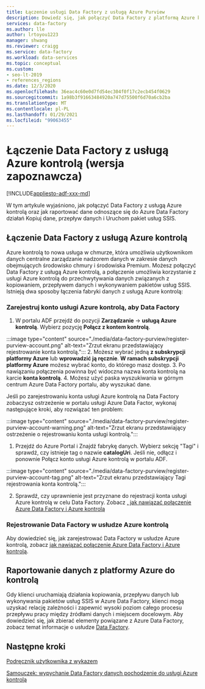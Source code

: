 ```yaml
---
title: Łączenie usługi Data Factory z usługą Azure Purview
description: Dowiedz się, jak połączyć Data Factory z platformą Azure kontrolą
services: data-factory
ms.author: lle
author: lrtoyou1223
manager: shwang
ms.reviewer: craigg
ms.service: data-factory
ms.workload: data-services
ms.topic: conceptual
ms.custom:
- seo-lt-2019
- references_regions
ms.date: 12/3/2020
ms.openlocfilehash: 36eac4c60e0d7fd54ec304f0f17c2ecb454f0629
ms.sourcegitcommit: 1a98b3f91663484920a747d75500f6d70a6cb2ba
ms.translationtype: MT
ms.contentlocale: pl-PL
ms.lasthandoff: 01/29/2021
ms.locfileid: "99063455"
---
```

# <a name="connect-data-factory-to-azure-purview-preview"></a>Łączenie Data Factory z usługą Azure kontrolą (wersja zapoznawcza)
[!INCLUDE[appliesto-adf-xxx-md](includes/appliesto-adf-xxx-md.md)]

W tym artykule wyjaśniono, jak połączyć Data Factory z usługą Azure kontrolą oraz jak raportować dane odnoszące się do Azure Data Factory działań Kopiuj dane, przepływ danych i Uruchom pakiet usług SSIS.


## <a name="connect-data-factory-to-azure-purview"></a>Łączenie Data Factory z usługą Azure kontrolą
Azure kontrolą to nowa usługa w chmurze, która umożliwia użytkownikom danych centralne zarządzanie nadzorem danych w zakresie danych obejmujących środowisko chmury i środowiska Premium. Możesz połączyć Data Factory z usługą Azure kontrolą, a połączenie umożliwia korzystanie z usługi Azure kontrolą do przechwytywania danych związanych z kopiowaniem, przepływem danych i wykonywaniem pakietów usług SSIS. Istnieją dwa sposoby łączenia fabryki danych z usługą Azure kontrolą:
### <a name="register-azure-purview-account-to-data-factory"></a>Zarejestruj konto usługi Azure kontrolą, aby Data Factory
1. W portalu ADF przejdź do pozycji **Zarządzanie**  ->  **usługą Azure kontrolą**. Wybierz pozycję **Połącz z kontem kontrolą**. 

:::image type="content" source="./media/data-factory-purview/register-purview-account.png" alt-text="Zrzut ekranu przedstawiający rejestrowanie konta kontrolą.":::
2. Możesz wybrać jedną **z subskrypcji platformy Azure** lub **wprowadzić ją ręcznie**. **W ramach subskrypcji platformy Azure** możesz wybrać konto, do którego masz dostęp. 
3. Po nawiązaniu połączenia powinna być widoczna nazwa konta kontrolą na karcie **konta kontrolą**. 
4. Możesz użyć paska wyszukiwania w górnym centrum Azure Data Factory portalu, aby wyszukać dane. 

Jeśli po zarejestrowaniu konta usługi Azure kontrolą na Data Factory zobaczysz ostrzeżenie w portalu usługi Azure Data Factor, wykonaj następujące kroki, aby rozwiązać ten problem:

:::image type="content" source="./media/data-factory-purview/register-purview-account-warning.png" alt-text="Zrzut ekranu przedstawiający ostrzeżenie o rejestrowaniu konta usługi kontrolą.":::

1. Przejdź do Azure Portal i Znajdź fabrykę danych. Wybierz sekcję "Tagi" i sprawdź, czy istnieje tag o nazwie **catalogUri**. Jeśli nie, odłącz i ponownie Połącz konto usługi Azure kontrolą w portalu ADF.

:::image type="content" source="./media/data-factory-purview/register-purview-account-tag.png" alt-text="Zrzut ekranu przedstawiający Tagi rejestrowania konta kontrolą.":::

2. Sprawdź, czy uprawnienie jest przyznane do rejestracji konta usługi Azure kontrolą w celu Data Factory. Zobacz [, jak nawiązać połączenie Azure Data Factory i Azure kontrolą](https://docs.microsoft.com/azure/purview/how-to-link-azure-data-factory#create-new-data-factory-connection)

### <a name="register-data-factory-in-azure-purview"></a>Rejestrowanie Data Factory w usłudze Azure kontrolą
Aby dowiedzieć się, jak zarejestrować Data Factory w usłudze Azure kontrolą, zobacz [jak nawiązać połączenie Azure Data Factory i Azure kontrolą](https://docs.microsoft.com/azure/purview/how-to-link-azure-data-factory). 

## <a name="report-lineage-data-to-azure-purview"></a>Raportowanie danych z platformy Azure do kontrolą
Gdy klienci uruchamiają działania kopiowania, przepływu danych lub wykonywania pakietów usług SSIS w Azure Data Factory, klienci mogą uzyskać relację zależności i zapewnić wysoki poziom całego procesu przepływu pracy między źródłami danych i miejscem docelowym.
Aby dowiedzieć się, jak zbierać elementy powiązane z Azure Data Factory, zobacz temat informacje o usłudze [Data Factory](../purview/how-to-link-azure-data-factory.md#supported-azure-data-factory-activities).

## <a name="next-steps"></a>Następne kroki
[Podręcznik użytkownika z wykazem](../purview/catalog-lineage-user-guide.md)

[Samouczek: wypychanie Data Factory danych pochodzenie do usługi Azure kontrolą](turorial-push-lineage-to-purview.md)